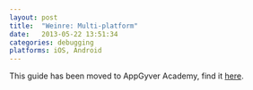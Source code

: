 ```yaml
---
layout: post
title:  "Weinre: Multi-platform"
date:   2013-05-22 13:51:34
categories: debugging
platforms: iOS, Android
---
```


This guide has been moved to AppGyver Academy, find it [here](https://academy.appgyver.com/categories/2-tooling/contents/58-debugging-with-weinre).